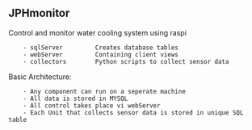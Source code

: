 
JPHmonitor
----------

Control and monitor water cooling system using raspi

		- sqlServer			Creates database tables
		- webServer			Containing client views
		- collectors		Python scripts to collect sensor data

Basic Architecture:

	 	- Any component can run on a seperate machine
	 	- All data is stored in MYSQL
	 	- All control takes place vi webServer
		- Each Unit that collects sensor data is stored in unique SQL table
